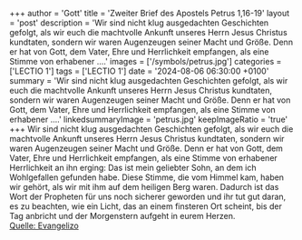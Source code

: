 +++
author = 'Gott'
title = 'Zweiter Brief des Apostels Petrus 1,16-19'
layout = 'post'
description = 'Wir sind nicht klug ausgedachten Geschichten gefolgt, als wir euch die machtvolle Ankunft unseres Herrn Jesus Christus kundtaten, sondern wir waren Augenzeugen seiner Macht und Größe. Denn er hat von Gott, dem Vater, Ehre und Herrlichkeit empfangen, als eine Stimme von erhabener ....'
images = ['/symbols/petrus.jpg']
categories = ['LECTIO 1']
tags = ['LECTIO 1']
date = '2024-08-06 06:30:00 +0100'
summary = 'Wir sind nicht klug ausgedachten Geschichten gefolgt, als wir euch die machtvolle Ankunft unseres Herrn Jesus Christus kundtaten, sondern wir waren Augenzeugen seiner Macht und Größe. Denn er hat von Gott, dem Vater, Ehre und Herrlichkeit empfangen, als eine Stimme von erhabener ....'
linkedsummaryImage = 'petrus.jpg'
keepImageRatio = 'true'
+++
Wir sind nicht klug ausgedachten Geschichten gefolgt, als wir euch die machtvolle Ankunft unseres Herrn Jesus Christus kundtaten, sondern wir waren Augenzeugen seiner Macht und Größe.
Denn er hat von Gott, dem Vater, Ehre und Herrlichkeit empfangen, als eine Stimme von erhabener Herrlichkeit an ihn erging: Das ist mein geliebter Sohn, an dem ich Wohlgefallen gefunden habe.<!--more-->
Diese Stimme, die vom Himmel kam, haben wir gehört, als wir mit ihm auf dem heiligen Berg waren.
Dadurch ist das Wort der Propheten für uns noch sicherer geworden und ihr tut gut daran, es zu beachten, wie ein Licht, das an einem finsteren Ort scheint, bis der Tag anbricht und der Morgenstern aufgeht in eurem Herzen.<br> [Quelle: Evangelizo](https://evangeliumtagfuertag.org/DE/gospel)